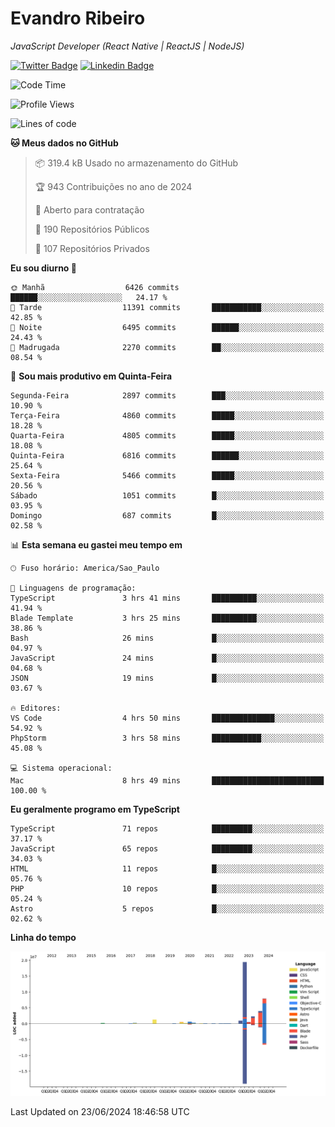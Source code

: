 # Evandro **Ribeiro**

*JavaScript Developer (React Native | ReactJS | NodeJS)*

[![Twitter Badge](https://img.shields.io/badge/-@ribeiroevandro-201B2D?style=flat-square&labelColor=201B2D&logo=twitter&logoColor=white&link=https://twitter.com/ribeiroevandro)](https://twitter.com/ribeiroevandro) 
[![Linkedin Badge](https://img.shields.io/badge/-Evandro%20Ribeiro-201B2D?style=flat-square&logo=Linkedin&logoColor=white&link=https://www.linkedin.com/in/ribeiroevandro)](https://www.linkedin.com/in/ribeiroevandro) 


<!--START_SECTION:waka-->
![Code Time](http://img.shields.io/badge/Code%20Time-3%2C953%20hrs%2025%20mins-blue)

![Profile Views](http://img.shields.io/badge/Visualizac%C3%B5es%20do%20perfil-1-blue)

![Lines of code](https://img.shields.io/badge/Desde%20o%20Hello%20World%20eu%20escrevi-38.1%20million%20linhas%20de%20c%C3%B3digo-blue)

**🐱 Meus dados no GitHub** 

> 📦 319.4 kB Usado no armazenamento do GitHub 
 > 
> 🏆 943 Contribuições no ano de 2024
 > 
> 💼 Aberto para contratação
 > 
> 📜 190 Repositórios Públicos 
 > 
> 🔑 107 Repositórios Privados 
 > 
**Eu sou diurno 🐤** 

```text
🌞 Manhã                  6426 commits        ██████░░░░░░░░░░░░░░░░░░░   24.17 % 
🌆 Tarde                  11391 commits       ███████████░░░░░░░░░░░░░░   42.85 % 
🌃 Noite                  6495 commits        ██████░░░░░░░░░░░░░░░░░░░   24.43 % 
🌙 Madrugada              2270 commits        ██░░░░░░░░░░░░░░░░░░░░░░░   08.54 % 
```
📅 **Sou mais produtivo em Quinta-Feira** 

```text
Segunda-Feira            2897 commits        ███░░░░░░░░░░░░░░░░░░░░░░   10.90 % 
Terça-Feira              4860 commits        █████░░░░░░░░░░░░░░░░░░░░   18.28 % 
Quarta-Feira             4805 commits        █████░░░░░░░░░░░░░░░░░░░░   18.08 % 
Quinta-Feira             6816 commits        ██████░░░░░░░░░░░░░░░░░░░   25.64 % 
Sexta-Feira              5466 commits        █████░░░░░░░░░░░░░░░░░░░░   20.56 % 
Sábado                   1051 commits        █░░░░░░░░░░░░░░░░░░░░░░░░   03.95 % 
Domingo                  687 commits         █░░░░░░░░░░░░░░░░░░░░░░░░   02.58 % 
```


📊 **Esta semana eu gastei meu tempo em** 

```text
🕑︎ Fuso horário: America/Sao_Paulo

💬 Linguagens de programação: 
TypeScript               3 hrs 41 mins       ██████████░░░░░░░░░░░░░░░   41.94 % 
Blade Template           3 hrs 25 mins       ██████████░░░░░░░░░░░░░░░   38.86 % 
Bash                     26 mins             █░░░░░░░░░░░░░░░░░░░░░░░░   04.97 % 
JavaScript               24 mins             █░░░░░░░░░░░░░░░░░░░░░░░░   04.68 % 
JSON                     19 mins             █░░░░░░░░░░░░░░░░░░░░░░░░   03.67 % 

🔥 Editores: 
VS Code                  4 hrs 50 mins       ██████████████░░░░░░░░░░░   54.92 % 
PhpStorm                 3 hrs 58 mins       ███████████░░░░░░░░░░░░░░   45.08 % 

💻 Sistema operacional: 
Mac                      8 hrs 49 mins       █████████████████████████   100.00 % 
```

**Eu geralmente programo em TypeScript** 

```text
TypeScript               71 repos            █████████░░░░░░░░░░░░░░░░   37.17 % 
JavaScript               65 repos            █████████░░░░░░░░░░░░░░░░   34.03 % 
HTML                     11 repos            █░░░░░░░░░░░░░░░░░░░░░░░░   05.76 % 
PHP                      10 repos            █░░░░░░░░░░░░░░░░░░░░░░░░   05.24 % 
Astro                    5 repos             █░░░░░░░░░░░░░░░░░░░░░░░░   02.62 % 
```



**Linha do tempo**

![Lines of Code chart](https://raw.githubusercontent.com/ribeiroevandro/ribeiroevandro/main/assets/bar_graph.png)


 Last Updated on 23/06/2024 18:46:58 UTC
<!--END_SECTION:waka-->

